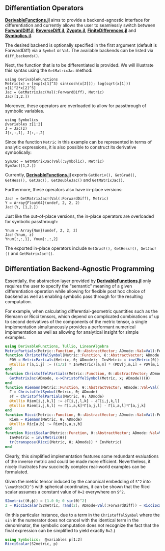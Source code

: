 
## Differentiation Operators

[**DerivableFunctions.jl**](https://github.com/RafaelArutjunjan/DerivableFunctions.jl) aims to provide a backend-agnostic interface for differentiation and currently allows the user to seamlessly switch between [**ForwardDiff.jl**](https://github.com/JuliaDiff/ForwardDiff.jl), [**ReverseDiff.jl**](https://github.com/JuliaDiff/ReverseDiff.jl), [**Zygote.jl**](https://github.com/FluxML/Zygote.jl), [**FiniteDifferences.jl**](https://github.com/JuliaDiff/FiniteDifferences.jl) and [**Symbolics.jl**](https://github.com/JuliaSymbolics/Symbolics.jl).

The desired backend is optionally specified in the first argument (default is ForwardDiff) via a `Symbol` or `Val`. The available backends can be listed via `diff_backends()`.

Next, the function that is to be differentiated is provided. We will illustrate this syntax using the `GetMatrixJac` method:
```@example 1
using DerivableFunctions
Metric(x) = [exp(x[1]^3) sin(cosh(x[2])); log(sqrt(x[1])) x[1]^2*x[2]^5]
Jac = GetMatrixJac(Val(:ForwardDiff), Metric)
Jac([1,2.])
```

Moreover, these operators are overloaded to allow for passthrough of symbolic variables.
```@example 1
using Symbolics
@variables z[1:2]
J = Jac(z)
J[:,:,1], J[:,:,2]
```

Since the function `Metric` in this example can be represented in terms of analytic expressions, it is also possible to construct its derivative symbolically:
```@example 1
SymJac = GetMatrixJac(Val(:Symbolic), Metric)
SymJac([1,2.])
```
Currently, [**DerivableFunctions.jl**](https://github.com/RafaelArutjunjan/DerivableFunctions.jl) exports `GetDeriv(), GetGrad(), GetHess(), GetJac(), GetDoubleJac()` and `GetMatrixJac()`.


Furthermore, these operators also have in-place versions:
```@example 1
Jac! = GetMatrixJac!(Val(:ForwardDiff), Metric)
Y = Array{Float64}(undef, 2, 2, 2)
Jac!(Y, [1,2.])
```

Just like the out-of-place versions, the in-place operators are overloaded for symbolic passthrough:
```@example 1
Ynum = Array{Num}(undef, 2, 2, 2)
Jac!(Ynum, z)
Ynum[:,:,1], Ynum[:,:,2]
```

The exported in-place operators include `GetGrad!(), GetHess!(), GetJac!()` and `GetMatrixJac!()`.


## Differentiation Backend-Agnostic Programming

Essentially, the abstraction layer provided by [**DerivableFunctions.jl**](https://github.com/RafaelArutjunjan/DerivableFunctions.jl) only requires the user to specify the "semantic" meaning of a given differentiation operation while allowing for flexible post hoc choice of backend as well as enabling symbolic pass through for the resulting computation.

For example, when calculating differential-geometric quantities such as the Riemann or Ricci tensors, which depend on complicated combinations of up to second derivatives of the components of the metric tensor, a single implementation simultaneously provides a performant numerical implementation as well as allowing for analytical insight for simple examples.
```julia
using DerivableFunctions, Tullio, LinearAlgebra
MetricPartials(Metric::Function, θ::AbstractVector; ADmode::Val=Val(:ForwardDiff)) = GetMatrixJac(ADmode, Metric)(θ)
function ChristoffelSymbol(Metric::Function, θ::AbstractVector; ADmode::Val=Val(:ForwardDiff))
  PDV = MetricPartials(Metric, θ; ADmode);  InvMetric = inv(Metric(θ))
  @tullio Γ[a,i,j] := ((1/2) * InvMetric)[a,m] * (PDV[j,m,i] + PDV[m,i,j] - PDV[i,j,m])
end
function ChristoffelPartials(Metric::Function, θ::AbstractVector; ADmode::Val=Val(:ForwardDiff))
  GetMatrixJac(ADmode, x->ChristoffelSymbol(Metric, x; ADmode))(θ)
end
function Riemann(Metric::Function, θ::AbstractVector; ADmode::Val=Val(:ForwardDiff))
  Γ = ChristoffelSymbol(Metric, θ; ADmode)
  ∂Γ = ChristoffelPartials(Metric, θ; ADmode)
  @tullio Riem[i,j,k,l] := ∂Γ[i,j,l,k] - ∂Γ[i,j,k,l]
  @tullio Riem[i,j,k,l] += Γ[i,a,k]*Γ[a,j,l] - Γ[i,a,l]*Γ[a,j,k]
end
function Ricci(Metric::Function, θ::AbstractVector; ADmode::Val=Val(:ForwardDiff))
  Riem = Riemann(Metric, θ; ADmode)
  @tullio Ric[a,b] := Riem[s,a,s,b]
end
function RicciScalar(Metric::Function, θ::AbstractVector; ADmode::Val=Val(:ForwardDiff))
  InvMetric = inv(Metric(θ))
  tr(transpose(Ricci(Metric, θ; ADmode)) * InvMetric)
end
```
Clearly, this simplified implementation features some redundant evaluations of the inverse metric and could be made more efficient.
Nevertheless, it nicely illustrates how succinctly complex real-world examples can be formulated.

Given the metric tensor induced by the canonical embedding of ``S^2`` into ``\\mathbb{R}^3`` with spherical coordinates, it can be shown that the Ricci scalar assumes a constant value of ``R=2`` everywhere on ``S^2``.
```julia
S2metric((θ,ϕ)) = [1.0 0; 0 sin(θ)^2]
2 ≈ RicciScalar(S2metric, rand(2); ADmode=Val(:ForwardDiff)) ≈ RicciScalar(S2metric, rand(2); ADmode=Val(:ReverseDiff))
```

(In this particular instance, due to a term in the `ChristoffelSymbol` where the `sin` in the numerator does not cancel with the identical term in the denominator, the symbolic computation does not recognize the fact that the final expression can be simplified to yield exactly ``R=2``.)
```julia
using Symbolics;  @variables p[1:2]
RicciScalar(S2metric, p)
```
